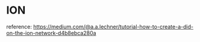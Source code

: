 # ION
reference: https://medium.com/@a.a.lechner/tutorial-how-to-create-a-did-on-the-ion-network-d4b8ebca280a
